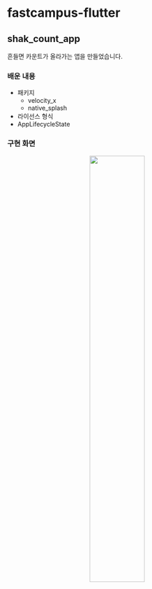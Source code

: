 # fastcampus-flutter

## shak_count_app
흔들면 카운트가 올라가는 앱을 만들었습니다.

### 배운 내용

- 패키지
  - velocity_x
  - native_splash
- 라이선스 형식
- AppLifecycleState

### 구현 화면

<center>
  <img width="50%" src="https://github.com/DainoJung/fastcampus-flutter/assets/117745618/36d2d690-94df-4508-beaf-081f7e32d5e9"/>
</center>

  
